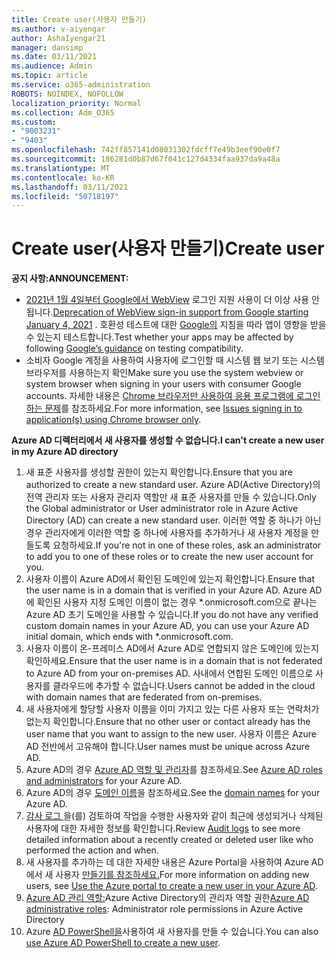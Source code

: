 ```yaml
---
title: Create user(사용자 만들기)
ms.author: v-aiyengar
author: AshaIyengar21
manager: dansimp
ms.date: 03/11/2021
ms.audience: Admin
ms.topic: article
ms.service: o365-administration
ROBOTS: NOINDEX, NOFOLLOW
localization_priority: Normal
ms.collection: Adm_O365
ms.custom:
- "9003231"
- "9403"
ms.openlocfilehash: 742ff857141d08031302fdcff7e49b3eef90e0f7
ms.sourcegitcommit: 186281d0b87d67f041c127d4334faa937da9a48a
ms.translationtype: MT
ms.contentlocale: ko-KR
ms.lasthandoff: 03/11/2021
ms.locfileid: "50718197"
---
```

# <a name="create-user"></a><span data-ttu-id="37508-102">Create user(사용자 만들기)</span><span class="sxs-lookup"><span data-stu-id="37508-102">Create user</span></span>

<span data-ttu-id="37508-103">**공지 사항:**</span><span class="sxs-lookup"><span data-stu-id="37508-103">**ANNOUNCEMENT:**</span></span>

- <span data-ttu-id="37508-104">[2021년 1월 4일부터 Google에서 WebView](https://docs.microsoft.com/azure/active-directory/external-identities/google-federation#deprecation-of-webview-sign-in-support) 로그인 지원 사용이 더 이상 사용 안 됩니다.</span><span class="sxs-lookup"><span data-stu-id="37508-104">[Deprecation of WebView sign-in support from Google starting January 4, 2021](https://docs.microsoft.com/azure/active-directory/external-identities/google-federation#deprecation-of-webview-sign-in-support) .</span></span> <span data-ttu-id="37508-105">호환성 테스트에 대한 [Google의](https://go.microsoft.com/fwlink/?linkid=2157323) 지침을 따라 앱이 영향을 받을 수 있는지 테스트합니다.</span><span class="sxs-lookup"><span data-stu-id="37508-105">Test whether your apps may be affected by following [Google’s guidance](https://go.microsoft.com/fwlink/?linkid=2157323) on testing compatibility.</span></span>
- <span data-ttu-id="37508-106">소비자 Google 계정을 사용하여 사용자에 로그인할 때 시스템 웹 보기 또는 시스템 브라우저를 사용하는지 확인</span><span class="sxs-lookup"><span data-stu-id="37508-106">Make sure you use the system webview or system browser when signing in your users with consumer Google accounts.</span></span> <span data-ttu-id="37508-107">자세한 내용은 [Chrome 브라우저만 사용하여 응용 프로그램에 로그인하는 문제](https://docs.microsoft.com/office365/troubleshoot/miscellaneous/chrome-behavior-affects-applications)를 참조하세요.</span><span class="sxs-lookup"><span data-stu-id="37508-107">For more information, see [Issues signing in to application(s) using Chrome browser only](https://docs.microsoft.com/office365/troubleshoot/miscellaneous/chrome-behavior-affects-applications).</span></span>

<span data-ttu-id="37508-108">**Azure AD 디렉터리에서 새 사용자를 생성할 수 없습니다.**</span><span class="sxs-lookup"><span data-stu-id="37508-108">**I can't create a new user in my Azure AD directory**</span></span>

1. <span data-ttu-id="37508-109">새 표준 사용자를 생성할 권한이 있는지 확인합니다.</span><span class="sxs-lookup"><span data-stu-id="37508-109">Ensure that you are authorized to create a new standard user.</span></span> <span data-ttu-id="37508-110">Azure AD(Active Directory)의 전역 관리자 또는 사용자 관리자 역할만 새 표준 사용자를 만들 수 있습니다.</span><span class="sxs-lookup"><span data-stu-id="37508-110">Only the Global administrator or User administrator role in Azure Active Directory (AD) can create a new standard user.</span></span> <span data-ttu-id="37508-111">이러한 역할 중 하나가 아닌 경우 관리자에게 이러한 역할 중 하나에 사용자를 추가하거나 새 사용자 계정을 만들도록 요청하세요.</span><span class="sxs-lookup"><span data-stu-id="37508-111">If you're not in one of these roles, ask an administrator to add you to one of these roles or to create the new user account for you.</span></span>
1. <span data-ttu-id="37508-112">사용자 이름이 Azure AD에서 확인된 도메인에 있는지 확인합니다.</span><span class="sxs-lookup"><span data-stu-id="37508-112">Ensure that the user name is in a domain that is verified in your Azure AD.</span></span> <span data-ttu-id="37508-113">Azure AD에 확인된 사용자 지정 도메인 이름이 없는 경우 \*.onmicrosoft.com으로 끝나는 Azure AD 초기 도메인을 사용할 수 있습니다.</span><span class="sxs-lookup"><span data-stu-id="37508-113">If you do not have any verified custom domain names in your Azure AD, you can use your Azure AD initial domain, which ends with \*.onmicrosoft.com.</span></span>
1. <span data-ttu-id="37508-114">사용자 이름이 온-프레미스 AD에서 Azure AD로 연합되지 않은 도메인에 있는지 확인하세요.</span><span class="sxs-lookup"><span data-stu-id="37508-114">Ensure that the user name is in a domain that is not federated to Azure AD from your on-premises AD.</span></span> <span data-ttu-id="37508-115">사내에서 연합된 도메인 이름으로 사용자를 클라우드에 추가할 수 없습니다.</span><span class="sxs-lookup"><span data-stu-id="37508-115">Users cannot be added in the cloud with domain names that are federated from on-premises.</span></span>
1. <span data-ttu-id="37508-116">새 사용자에게 할당할 사용자 이름을 이미 가지고 있는 다른 사용자 또는 연락처가 없는지 확인합니다.</span><span class="sxs-lookup"><span data-stu-id="37508-116">Ensure that no other user or contact already has the user name that you want to assign to the new user.</span></span> <span data-ttu-id="37508-117">사용자 이름은 Azure AD 전반에서 고유해야 합니다.</span><span class="sxs-lookup"><span data-stu-id="37508-117">User names must be unique across Azure AD.</span></span>
1. <span data-ttu-id="37508-118">Azure AD의 경우 [Azure AD 역할 및 관리자](https://portal.azure.com/#blade/Microsoft_AAD_IAM/ActiveDirectoryMenuBlade/RolesAndAdministrators)를 참조하세요.</span><span class="sxs-lookup"><span data-stu-id="37508-118">See [Azure AD roles and administrators](https://portal.azure.com/#blade/Microsoft_AAD_IAM/ActiveDirectoryMenuBlade/RolesAndAdministrators) for your Azure AD.</span></span>
1. <span data-ttu-id="37508-119">Azure AD의 경우 [도메인 이름](https://portal.azure.com/#blade/Microsoft_AAD_IAM/ActiveDirectoryMenuBlade/RolesAndAdministrators)을 참조하세요.</span><span class="sxs-lookup"><span data-stu-id="37508-119">See the [domain names](https://portal.azure.com/#blade/Microsoft_AAD_IAM/ActiveDirectoryMenuBlade/RolesAndAdministrators) for your Azure AD.</span></span>
1. <span data-ttu-id="37508-120">[감사 로그 ](https://portal.azure.com/#blade/Microsoft_AAD_IAM/ActiveDirectoryMenuBlade/RolesAndAdministrators)을(를) 검토하여 작업을 수행한 사용자와 같이 최근에 생성되거나 삭제된 사용자에 대한 자세한 정보를 확인합니다.</span><span class="sxs-lookup"><span data-stu-id="37508-120">Review [Audit logs](https://portal.azure.com/#blade/Microsoft_AAD_IAM/ActiveDirectoryMenuBlade/RolesAndAdministrators) to see more detailed information about a recently created or deleted user like who performed the action and when.</span></span>
1. <span data-ttu-id="37508-121">새 사용자를 추가하는 데 대한 자세한 내용은 Azure Portal을 사용하여 Azure AD에서 새 사용자 [만들기를 참조하세요.](/azure/active-directory/active-directory-users-create-azure-portal)</span><span class="sxs-lookup"><span data-stu-id="37508-121">For more information on adding new users, see [Use the Azure portal to create a new user in your Azure AD](/azure/active-directory/active-directory-users-create-azure-portal).</span></span>
1. <span data-ttu-id="37508-122">[Azure AD 관리 역할:](https://docs.microsoft.com/azure/active-directory/active-directory-assign-admin-roles)Azure Active Directory의 관리자 역할 권한</span><span class="sxs-lookup"><span data-stu-id="37508-122">[Azure AD administrative roles](https://docs.microsoft.com/azure/active-directory/active-directory-assign-admin-roles): Administrator role permissions in Azure Active Directory</span></span>
1. <span data-ttu-id="37508-123">Azure [AD PowerShell을](https://docs.microsoft.com/powershell/module/azuread/new-azureaduser?view=azureadps-2.0)사용하여 새 사용자를 만들 수 있습니다.</span><span class="sxs-lookup"><span data-stu-id="37508-123">You can also [use Azure AD PowerShell to create a new user](https://docs.microsoft.com/powershell/module/azuread/new-azureaduser?view=azureadps-2.0).</span></span>
